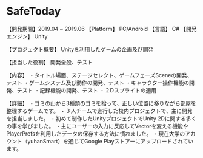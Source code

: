 # SafeToday
【開発期間】2019.04 ~ 2019.06 
【Platform】 PC/Android
【言語】 C#
【開発エンジン】 Unity

【プロジェクト概要】
Unityを利用したゲームの企画及び開発

【担当した役割】
開発全般、テスト

【内容】
・タイトル場面、ステージセレクト、ゲームフェーズSceneの開発、テスト
・ゲームシステム及び動作の開発、テスト
・キャラクター操作機能の開発、テスト
・記録機能の開発、テスト
・２Dスプライトの適用

【詳細】
・ゴミの山から3種類のゴミを拾って、正しい位置に移りながら部屋を整理するゲームです。
・３人チームで進行した校内プロジェクトで、主に開発を担当しました。
・初めて制作したUnityプロジェクトでUnity 2Dに関する多くの事を学びました。
・主にユーザーの入力に反応してVectorを変える機能やPlayerPrefsを利用したデータの保存する方法に慣れました。
・現在大学のアカウント（yuhanSmart）を通じてGoogle Playストアーにアップロードされています。
